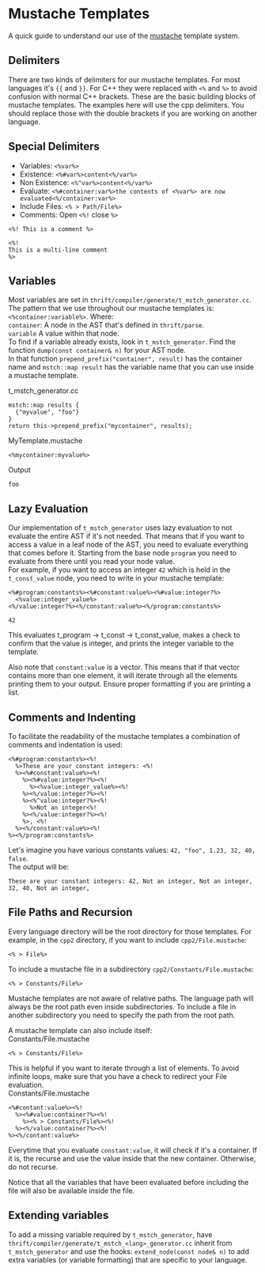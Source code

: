 # Mustache Templates

A quick guide to understand our use of the
[mustache](https://mustache.github.io/mustache.5.html) template system.

## Delimiters

There are two kinds of delimiters for our mustache templates. For most languages
it's `{{` and `}}`. For C++ they were replaced with `<%` and `%>` to avoid
confusion with normal C++ brackets. These are the basic building blocks of
mustache templates. The examples here will use the cpp delimiters. You
should replace those with the double brackets if you are working on another
language.

## Special Delimiters

* Variables: `<%var%>`
* Existence: `<%#var%>content<%/var%>`
* Non Existence: `<%^var%>content<%/var%>`
* Evaluate: `<%#container:var%>the contents of <%var%> are now evaluated<%/container:var%>`
* Include Files: `<% > Path/File%>`
* Comments: Open `<%!` close `%>`
```
<%! This is a comment %>

<%!
This is a multi-line comment
%>
```

## Variables
Most variables are set in `thrift/compiler/generate/t_mstch_generator.cc`.
The pattern that we use throughout our mustache templates is:
`<%container:variable%>`. Where:  
`container`: A node in the AST that's defined in `thrift/parse`.  
`variable` A value within that node.  
To find if a variable already exists, look in `t_mstch_generator`. Find
the function `dump(const container& n)` for your AST node.  
In that function `prepend_prefix("container", result)` has the container
name and `mstch::map result` has the variable name that you can use
inside a mustache template.  

t_mstch_generator.cc
```
mstch::map results {
  {"myvalue", "foo"}
}
return this->prepend_prefix("mycontainer", results);
```

MyTemplate.mustache
```
<%mycontainer:myvalue%>
```

Output
```
foo
```

## Lazy Evaluation
Our implementation of `t_mstch_generator` uses lazy evaluation to not
evaluate the entire AST if it's not needed. That means that if
you want to access a value in a leaf node of the AST, you need to evaluate
everything that comes before it. Starting from the base node `program` you
need to evaluate from there until you read your node value.  
For example, if you want to access an integer `42` which is held in the
`t_const_value` node, you need to write in your mustache template:  

```
<%#program:constants%><%#constant:value%><%#value:integer?%>
  <%value:integer_value%>
<%/value:integer?%><%/constant:value%><%/program:constants%>
```
```
42
```
This evaluates t_program -> t_const -> t_const_value, makes a check to
confirm that the value is integer, and prints the integer variable to
the template.

Also note that `constant:value` is a vector. This means that if that
vector contains more than one element, it will iterate through all the
elements printing them to your output. Ensure proper formatting if you
are printing a list.

## Comments and Indenting
To facilitate the readability of the mustache templates a combination of
comments and indentation is used:
```
<%#program:constants%><%!
  %>These are your constant integers: <%!
  %><%#constant:value%><%!
    %><%#value:integer?%><%!
      %><%value:integer_value%><%!
    %><%/value:integer?%><%!
    %><%^value:integer?%><%!
      %>Not an integer<%!
    %><%/value:integer?%><%!
    %>, <%!
  %><%/constant:value%><%!
%><%/program:constants%>
```
Let's imagine you have various constants values:
`42, "foo", 1.23, 32, 40, false`.  
The output will be:
```
These are your constant integers: 42, Not an integer, Not an integer, 32, 40, Not an integer,
```

## File Paths and Recursion
Every language directory will be the root directory for those
templates. For example, in the `cpp2` directory, if you want to
include `cpp2/File.mustache`:
```
<% > File%>
```

To include a mustache file in a subdirectory `cpp2/Constants/File.mustache`:
```
<% > Constants/File%>
```  

Mustache templates are not aware of relative paths. The language path
will always be the root path even inside subdirectories. To include
a file in another subdirectory you need to specify the path from the
root path.  

A mustache template can also include itself:  
Constants/File.mustache
```
<% > Constants/File%>
```
This is helpful if you want to iterate through a list of elements. To
avoid infinite loops, make sure that you have a check to redirect your
File evaluation.  
Constants/File.mustache
```
<%#contant:value%><%!
  %><%#value:container?%><%!
    %><% > Constants/File%><%!
  %><%/value:container?%><%!
%><%/contant:value%>
```
Everytime that you evaluate `constant:value`, it will check if it's a
container. If it is, the recurse and use the value inside that
the new container. Otherwise, do not recurse.  

Notice that all the variables that have been evaluated before including
the file will also be available inside the file.

## Extending variables
To add a missing variable required by `t_mstch_generator`, have
`thrift/compiler/generate/t_mstch_<lang>_generator.cc` inherit from
`t_mstch_generator` and use the hooks: `extend_node(const node& n)` to
add extra variables (or variable formatting) that are specific to your
language.
